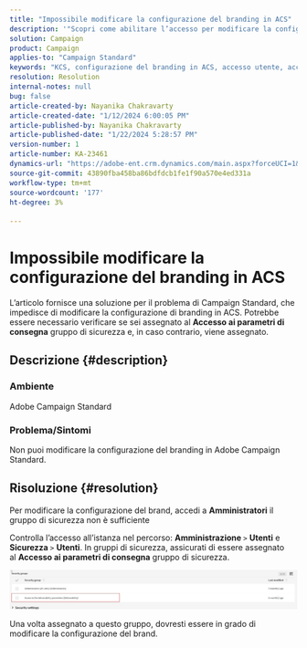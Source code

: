 ```yaml
---
title: "Impossibile modificare la configurazione del branding in ACS"
description: '"Scopri come abilitare l’accesso per modificare la configurazione del branding in ACS. Verifica se sei stato aggiunto al gruppo di sicurezza "Accesso ai parametri di recapito messaggi".'
solution: Campaign
product: Campaign
applies-to: "Campaign Standard"
keywords: "KCS, configurazione del branding in ACS, accesso utente, accesso al parametro di recapito messaggi, standard della campagna"
resolution: Resolution
internal-notes: null
bug: false
article-created-by: Nayanika Chakravarty
article-created-date: "1/12/2024 6:00:05 PM"
article-published-by: Nayanika Chakravarty
article-published-date: "1/22/2024 5:28:57 PM"
version-number: 1
article-number: KA-23461
dynamics-url: "https://adobe-ent.crm.dynamics.com/main.aspx?forceUCI=1&pagetype=entityrecord&etn=knowledgearticle&id=ea64f666-74b1-ee11-a569-6045bd006a22"
source-git-commit: 43890fba458ba86bdfdcb1fe1f90a570e4ed331a
workflow-type: tm+mt
source-wordcount: '177'
ht-degree: 3%

---
```


# Impossibile modificare la configurazione del branding in ACS


L’articolo fornisce una soluzione per il problema di Campaign Standard, che impedisce di modificare la configurazione di branding in ACS. Potrebbe essere necessario verificare se sei assegnato al <b>Accesso ai parametri di consegna</b> gruppo di sicurezza e, in caso contrario, viene assegnato.

## Descrizione {#description}


### Ambiente

Adobe Campaign Standard

### Problema/Sintomi

Non puoi modificare la configurazione del branding in Adobe Campaign Standard.


## Risoluzione {#resolution}


Per modificare la configurazione del brand, accedi a <b>Amministratori</b> il gruppo di sicurezza non è sufficiente

Controlla l’accesso all’istanza nel percorso: <b>Amministrazione </b>`>`  <b>Utenti</b> e <b>Sicurezza </b>`>`  <b>Utenti</b>. In gruppi di sicurezza, assicurati di essere assegnato al <b>Accesso ai parametri di consegna</b> gruppo di sicurezza.

![](assets/f7846f6e-31b9-ee11-a569-6045bd006704.png)

Una volta assegnato a questo gruppo, dovresti essere in grado di modificare la configurazione del brand.




